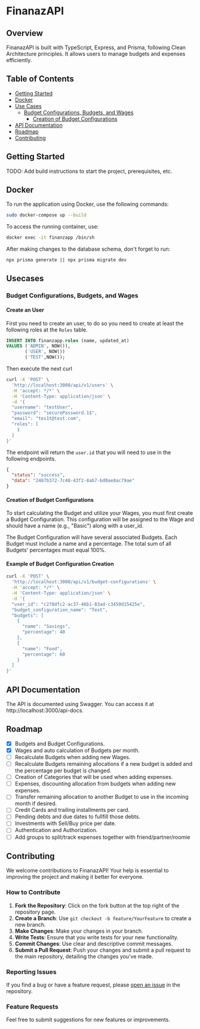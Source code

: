 # FinanazAPI

## Overview

FinanazAPI is built with TypeScript, Express, and Prisma, following Clean Architecture principles. It allows users to manage budgets and expenses efficiently.

## Table of Contents

- [Getting Started](#getting-started)
- [Docker](#docker)
- [Use Cases](#use-cases)
  - [Budget Configurations, Budgets, and Wages](#budget-configurations-budgets-and-wages)
    - [Creation of Budget Configurations](#creation-of-budget-configurations)
- [API Documentation](#api-documentation)
- [Roadmap](#roadmap)
- [Contributing](#contributing)

## Getting Started

TODO: Add build instructions to start the project, prerequisites, etc.

## Docker

To run the application using Docker, use the following commands:

```bash
sudo docker-compose up --build
```

To access the running container, use:

```bash
docker exec -it finanzapp /bin/sh
```

After making changes to the database schema, don't forget to run:

```bash
npx prisma generate || npx prisma migrate dev
```

## Usecases

### Budget Configurations, Budgets, and Wages

#### Create an User

First you need to create an user, to do so you need to create at least the following roles at the `Roles` table.

```sql
INSERT INTO finanzapp.roles (name, updated_at)
VALUES ('ADMIN', NOW()),
       ('USER', NOW())
       ('TEST',NOW());
```

Then execute the next curl

```bash
curl -X 'POST' \
  'http://localhost:3000/api/v1/users' \
  -H 'accept: */*' \
  -H 'Content-Type: application/json' \
  -d '{
  "username": "testUser",
  "password": "securePassword.1$",
  "email": "tes1t@test.com",
  "roles": [
    1
  ]
}'
```

The endpoint will return the `user.id` that you will need to use in the following endpoints.

```json
{
  "status": "success",
  "data": "2487b372-7c48-43f2-8ab7-bd0ae8ac79ae"
}
```

#### Creation of Budget Configurations

To start calculating the Budget and utilize your Wages, you must first create a Budget Configuration. This configuration will be assigned to the Wage and should have a name (e.g., "Basic") along with a user_id.

The Budget Configuration will have several associated Budgets. Each Budget must include a name and a percentage. The total sum of all Budgets' percentages must equal 100%.

#### Example of Budget Configuration Creation

```bash
curl -X 'POST' \
  'http://localhost:3000/api/v1/budget-configurations' \
  -H 'accept: */*' \
  -H 'Content-Type: application/json' \
  -d '{
  "user_id": "c270dfc2-ac37-46b1-83ad-c3450d15425e",
  "budget_configuration_name": "Test",
  "budgets": [
    {
      "name": "Savings",
      "percentage": 40
    },
    {
      "name": "Food",
      "percentage": 60
    }
  ]
}'
```

## API Documentation

The API is documented using Swagger. You can access it at http://localhost:3000/api-docs.

## Roadmap

- [x] Budgets and Budget Configurations.
- [x] Wages and auto calculation of Budgets per month.
- [ ] Recalculate Budgets when adding new Wages.
- [ ] Recalculate Budgets remaining allocations if a new budget is added and the percentage per budget is changed.
- [ ] Creation of Categories that will be used when adding expenses.
- [ ] Expenses, discounting allocation from budgets when adding new expenses.
- [ ] Transfer remaining allocation to another Budget to use in the incoming month if desired.
- [ ] Credit Cards and trailing installments per card.
- [ ] Pending debts and due dates to fullfill those debts.
- [ ] Investments with Sell/Buy price per date.
- [ ] Authentication and Authorization.
- [ ] Add groups to split/track expenses together with friend/partner/roomie

## Contributing

We welcome contributions to FinanazAPI! Your help is essential to improving the project and making it better for everyone.

### How to Contribute

1. **Fork the Repository**: Click on the fork button at the top right of the repository page.
2. **Create a Branch**: Use `git checkout -b feature/YourFeature` to create a new branch.
3. **Make Changes**: Make your changes in your branch.
4. **Write Tests**: Ensure that you write tests for your new functionality.
5. **Commit Changes**: Use clear and descriptive commit messages.
6. **Submit a Pull Request**: Push your changes and submit a pull request to the main repository, detailing the changes you've made.

### Reporting Issues

If you find a bug or have a feature request, please [open an issue](https://github.com/MatiMonas/finanzapp/issues) in the repository.

### Feature Requests

Feel free to submit suggestions for new features or improvements.
